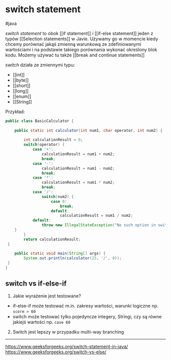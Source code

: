 # switch statement
#java 

*switch statement* to obok [[if statement]] i [[if-else statement]] jeden z typów [[Selection statements]] w Javie. Używamy go w momencie kiedy chcemy porównać jakąś zmienną warunkową ze zdefiniowanymi wartościami i na podstawie takiego porównania wykonać określony blok kodu.
Możemy używać tu także [[break and continue statements]]

*switch* działa ze zmiennymi typu:
* [[int]]
* [[byte]]
* [[short]]
* [[long]]
* [[enum]]
* [[String]]

Przykład:
```Java
public class BasicCalculator {  
  
    public static int calculator(int num1, char operator, int num2) {  
  
        int calculationResult = 0;  
 		switch(operator) {  
            case '+':  
                calculationResult = num1 + num2;  
 				break; 
			case '-':  
                calculationResult = num1 - num2;  
 				break; 
			case '*':  
                calculationResult = num1 * num2;  
 				break; 
			case '/':  
                switch(num2) {  
                    case 0:  
                        break;  
 					default:  
                        calculationResult = num1 / num2;
            default:
	            throw new IllegalStateException("No such option in switch statement");`  
 	}  
        }  
        return calculationResult;  
 }  
  
    public static void main(String[] args) {  
        System.out.println(calculator(25, '/', 0));  
 }  
}
```

## switch vs if-else-if

1. Jakie wyrażenie jest testowane?
* if-else-if może testować m.in. zakresy wartości, warunki logiczne np. `score > 60`
* switch może testować tylko pojedyncze integery, Stringi, czy są równe jakiejś wartości np. `case 60`
2. Switch jest lepszy w przypadku multi-way branching

---
https://www.geeksforgeeks.org/switch-statement-in-java/
https://www.geeksforgeeks.org/switch-vs-else/